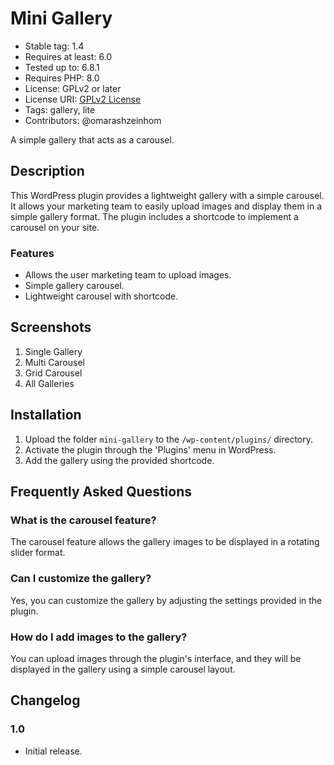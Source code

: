 # Mini Gallery

- Stable tag: 1.4
- Requires at least: 6.0
- Tested up to: 6.8.1
- Requires PHP: 8.0
- License: GPLv2 or later
- License URI: [GPLv2 License](https://www.gnu.org/licenses/gpl-2.0.html)
- Tags: gallery, lite
- Contributors: @omarashzeinhom

A simple gallery that acts as a carousel.

## Description

This WordPress plugin provides a lightweight gallery with a simple carousel. It allows your marketing team to easily upload images and display them in a simple gallery format. The plugin includes a shortcode to implement a carousel on your site.

### Features

- Allows the user marketing team to upload images.
- Simple gallery carousel.
- Lightweight carousel with shortcode.

## Screenshots

1. Single Gallery
2. Multi Carousel
3. Grid Carousel
4. All Galleries

## Installation

1. Upload the folder `mini-gallery` to the `/wp-content/plugins/` directory.
2. Activate the plugin through the 'Plugins' menu in WordPress.
3. Add the gallery using the provided shortcode.

## Frequently Asked Questions

### What is the carousel feature?

The carousel feature allows the gallery images to be displayed in a rotating slider format.

### Can I customize the gallery?

Yes, you can customize the gallery by adjusting the settings provided in the plugin.

### How do I add images to the gallery?

You can upload images through the plugin's interface, and they will be displayed in the gallery using a simple carousel layout.

## Changelog

### 1.0

- Initial release.

